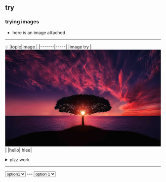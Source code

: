 ## try
### trying images
- here is an image attached
---

💡
|topic|image |
|-------|-----|
|image try |![beautifull_tree](ritik1.jpg)|
|hello| hiee|
<details>
  <summary>plzz work</summary>
  1.plz 2.work 3. plz 4. i pray 
</details>

---
<select>
<option value="option1">option1</option>
<option value="option2">option2</option>
</select>
---
<select id ="dropdown">
<option value="option1">option 1</option>
<option value="option2">option 2</option>
</select>
